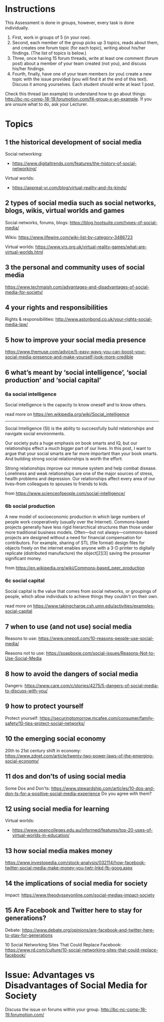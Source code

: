 # Instructions

This Assessment is done in groups, however, every task is done individually.  

1. First, work in groups of 5 (in your row).  
1. Second, each member of the group picks up 3 topics, reads about them, and creates one forum topic (for each topic), writing about his/her findings. (The list of topics is below.)
1. Three, once having 15 forum threads, write at least one comment (forum post) about a member of your team created (not you), and discuss his/her findings.  
1. Fourth, finally, have one of your team members (or you) create a new topic with the issue provided (you will find it at the end of this text). Discuss it among yourselves. Each student should write at least 1 post.

Check this thread (an example) to understand how to go about things: http://bc-nc-comp-18-19.forumotion.com/f4-group-x-an-example. If you are unsure what to do, ask your Lecturer.


# Topics

## 1 the historical development of social media

Social networking:
* https://www.digitaltrends.com/features/the-history-of-social-networking/

Virtual worlds:
* https://appreal-vr.com/blog/virtual-reality-and-its-kinds/


## 2 types of social media such as social networks, blogs, wikis, virtual worlds and games

Social networks, forums, blogs:
https://blog.hootsuite.com/types-of-social-media/

Wikis:
https://www.lifewire.com/wiki-list-by-category-3486723

Virtual worlds:
https://www.vrs.org.uk/virtual-reality-games/what-are-virtual-worlds.html


## 3 the personal and community uses of social media

https://www.techmaish.com/advantages-and-disadvantages-of-social-media-for-society/


## 4 your rights and responsibilities

Rights & responsibilities:
http://www.astonbond.co.uk/your-rights-social-media-law/


## 5 how to improve your social media presence

https://www.themuse.com/advice/5-easy-ways-you-can-boost-your-social-media-presence-and-make-yourself-look-more-credible


## 6 what’s meant by ‘social intelligence’, ‘social production’ and ‘social capital’

### 6a social intelligence

Social intelligence is the capacity to know oneself and to know others.

read more on https://en.wikipedia.org/wiki/Social_intelligence

---

Social Intelligence (SI) is the ability to successfully build relationships and navigate social environments.

Our society puts a huge emphasis on book smarts and IQ, but our relationships effect a much bigger part of our lives. In this post, I want to argue that your social smarts are far more important than your book smarts. And building strong social relationships is worth the effort:

Strong relationships improve our immune system and help combat disease.
Loneliness and weak relationships are one of the major sources of stress, health problems and depression.
Our relationships affect every area of our lives–from colleagues to spouses to friends to kids.

from https://www.scienceofpeople.com/social-intelligence/


### 6b social production

A new model of socioeconomic production in which large numbers of people work cooperatively (usually over the Internet). Commons-based projects generally have less rigid hierarchical structures than those under more traditional business models. Often—but not always—commons-based projects are designed without a need for financial compensation for contributors. For example, sharing of STL (file format) design files for objects freely on the internet enables anyone with a 3-D printer to digitally replicate (distributed manufacture) the object[2][3] saving the prosumer significant money.

from https://en.wikipedia.org/wiki/Commons-based_peer_production

### 6c social capital

Social capital is the value that comes from social networks, or groupings of people, which allow individuals to achieve things they couldn't on their own.

read more on https://www.takingcharge.csh.umn.edu/activities/examples-social-capital


## 7 when to use (and not use) social media

Reasons to use: https://www.onepoll.com/10-reasons-people-use-social-media/

Reasons not to use:
https://soapboxie.com/social-issues/Reasons-Not-to-Use-Social-Media


## 8 how to avoid the dangers of social media

Dangers:
https://www.care.com/c/stories/4275/5-dangers-of-social-media-to-discuss-with-you/


## 9 how to protect yourself

Protect yourself:
https://securingtomorrow.mcafee.com/consumer/family-safety/10-tips-protect-social-networks/


## 10 the emerging social economy

20th to 21st century shift in economy:
https://www.zdnet.com/article/twenty-two-power-laws-of-the-emerging-social-economy/


## 11 dos and don’ts of using social media

Some Dos and Don'ts:
https://www.stewardship.com/articles/10-dos-and-don-ts-for-a-positive-social-media-experience
Do you agree with them?


## 12 using social media for learning

Virtual worlds:
* https://www.opencolleges.edu.au/informed/features/top-20-uses-of-virtual-worlds-in-education/


## 13 how social media makes money

https://www.investopedia.com/stock-analysis/032114/how-facebook-twitter-social-media-make-money-you-twtr-lnkd-fb-goog.aspx


## 14 the implications of social media for society

Impact:
https://www.theodysseyonline.com/social-medias-impact-society


## 15 Are Facebook and Twitter here to stay for generations?

Debate: https://www.debate.org/opinions/are-facebook-and-twitter-here-to-stay-for-generations

10 Social Networking Sites That Could Replace Facebook:
https://www.rd.com/culture/10-social-networking-sites-that-could-replace-facebook/


# Issue: Advantages vs Disadvantages of Social Media for Society

Discuss the issue on forums within your group.
http://bc-nc-comp-18-19.forumotion.com/
